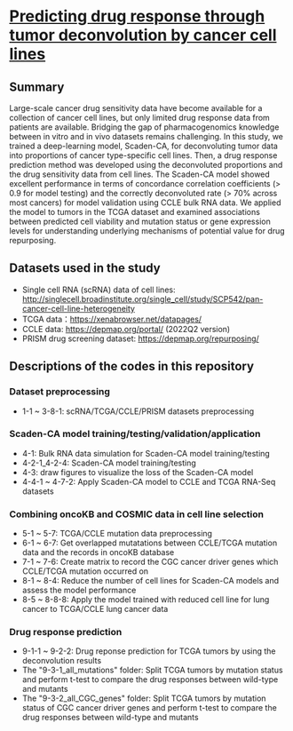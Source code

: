 # [Predicting drug response through tumor deconvolution by cancer cell lines](https://github.com/ychsu2014/Predicting_drug_response_through_tumor_deconvolution_by_cancer_cell_lines)
## Summary
Large-scale cancer drug sensitivity data have become available for a collection of cancer cell lines, but only limited drug response data from patients are available. Bridging the gap of pharmacogenomics knowledge between in vitro and in vivo datasets remains challenging. In this study, we trained a deep-learning model, Scaden-CA, for deconvoluting tumor data into proportions of cancer type-specific cell lines. Then, a drug response prediction method was developed using the deconvoluted proportions and the drug sensitivity data from cell lines. The Scaden-CA model showed excellent performance in terms of concordance correlation coefficients (> 0.9 for model testing) and the correctly deconvoluted rate (> 70% across most cancers) for model validation using CCLE bulk RNA data. We applied the model to tumors in the TCGA dataset and examined associations between predicted cell viability and mutation status or gene expression levels for understanding underlying mechanisms of potential value for drug repurposing.

## Datasets used in the study
* Single cell RNA (scRNA) data of cell lines: http://singlecell.broadinstitute.org/single_cell/study/SCP542/pan-cancer-cell-line-heterogeneity
* TCGA data：https://xenabrowser.net/datapages/
* CCLE data: https://depmap.org/portal/ (2022Q2 version)
* PRISM drug screening dataset: https://depmap.org/repurposing/

## Descriptions of the codes in this repository
### Dataset preprocessing
* 1-1 ~ 3-8-1: scRNA/TCGA/CCLE/PRISM datasets preprocessing
### Scaden-CA model training/testing/validation/application
* 4-1: Bulk RNA data simulation for Scaden-CA model training/testing
* 4-2-1_4-2-4: Scaden-CA model training/testing
* 4-3: draw figures to visualize the loss of the Scaden-CA model
* 4-4-1 ~ 4-7-2: Apply Scaden-CA model to CCLE and TCGA RNA-Seq datasets
### Combining oncoKB and COSMIC data in cell line selection
* 5-1 ~ 5-7: TCGA/CCLE mutation data preprocessing
* 6-1 ~ 6-7: Get overlapped mutatations between CCLE/TCGA mutation data and the records in oncoKB database
* 7-1 ~ 7-6: Create matrix to record the CGC cancer driver genes which CCLE/TCGA mutation occurred on
* 8-1 ~ 8-4: Reduce the number of cell lines for Scaden-CA models and assess the model performance
* 8-5 ~ 8-8-8: Apply the model trained with reduced cell line for lung cancer to TCGA/CCLE lung cancer data
### Drug response prediction
* 9-1-1 ~ 9-2-2: Drug reponse prediction for TCGA tumors by using the deconvolution results
* The "9-3-1_all_mutations" folder: Split TCGA tumors by mutation status and perform t-test to compare the drug responses between wild-type and mutants
* The "9-3-2_all_CGC_genes" folder: Split TCGA tumors by mutation status of CGC cancer driver genes and perform t-test to compare the drug responses between wild-type and mutants




